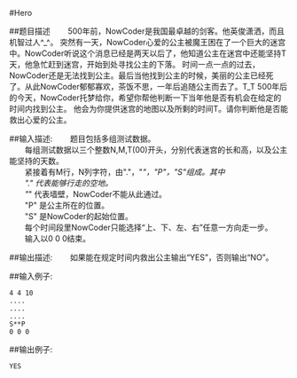 #Hero

##题目描述
　　500年前，NowCoder是我国最卓越的剑客。他英俊潇洒，而且机智过人^_^。 突然有一天，NowCoder心爱的公主被魔王困在了一个巨大的迷宫中。NowCoder听说这个消息已经是两天以后了，他知道公主在迷宫中还能坚持T天，他急忙赶到迷宫，开始到处寻找公主的下落。 时间一点一点的过去，NowCoder还是无法找到公主。最后当他找到公主的时候，美丽的公主已经死了。从此NowCoder郁郁寡欢，茶饭不思，一年后追随公主而去了。T_T 500年后的今天，NowCoder托梦给你，希望你帮他判断一下当年他是否有机会在给定的时间内找到公主。 他会为你提供迷宫的地图以及所剩的时间T。请你判断他是否能救出心爱的公主。

##输入描述:
　　题目包括多组测试数据。<br>
　　每组测试数据以三个整数N,M,T(00)开头，分别代表迷宫的长和高，以及公主能坚持的天数。<br>
　　紧接着有M行，N列字符，由"."，"*"，"P"，"S"组成。其中<br>
　　"." 代表能够行走的空地。<br>
　　"*" 代表墙壁，NowCoder不能从此通过。<br>
　　"P" 是公主所在的位置。<br>
　　"S" 是NowCoder的起始位置。<br>
　　每个时间段里NowCoder只能选择“上、下、左、右”任意一方向走一步。<br>
　　输入以0 0 0结束。


##输出描述:
　　如果能在规定时间内救出公主输出“YES”，否则输出“NO”。

##输入例子:
```
4 4 10
....
....
....
S**P
0 0 0
```

##输出例子:
```
YES
```